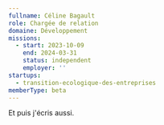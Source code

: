 ```yaml
---
fullname: Céline Bagault
role: Chargée de relation
domaine: Développement
missions:
  - start: 2023-10-09
    end: 2024-03-31
    status: independent
    employer: ''
startups:
  - transition-ecologique-des-entreprises
memberType: beta
---
```


Et puis j'écris aussi.
